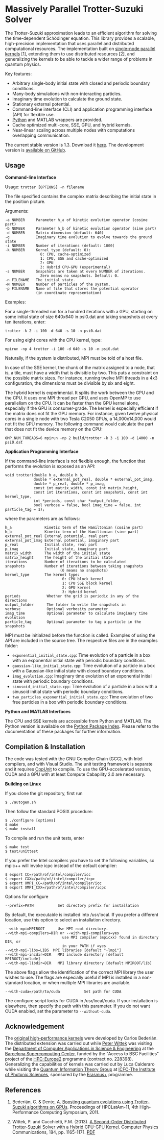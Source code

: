 Massively Parallel Trotter-Suzuki Solver
========================================

The Trotter-Suzuki approximation leads to an efficient algorithm for solving the time-dependent Schödinger equation. This library provides a scalable, high-precision implementation that uses parallel and distributed computational resources. The implementation built on [single-node parallel kernels](https://bitbucket.org/zzzoom/trottersuzuki) [1], extending them to use distributed resources [2], and generalizing the kernels to be able to tackle a wider range of problems in quantum physics. 

Key features:

  - Arbitrary single-body initial state with closed and periodic boundary conditions.
  - Many-body simulations with non-interacting particles.
  - Imaginary time evolution to calculate the ground state.
  - Stationary external potential.
  - Command-line interface (CLI) and application programming interface (API) for flexible use.
  - [Python](https://pypi.python.org/pypi/trottersuzuki) and MATLAB wrappers are provided.
  - Cache optimized multi-core, SSE, GPU, and hybrid kernels.
  - Near-linear scaling across multiple nodes with computations overlapping communication.

The current stable version is 1.3. Download it [here](https://github.com/peterwittek/trotter-suzuki-mpi/releases/download/1.3/trotter-suzuki-1.3.tar.gz). The development version is [available on GitHub](https://github.com/peterwittek/trotter-suzuki-mpi).

Usage
-----

**Command-line Interface**

Usage: `trotter [OPTIONS] -n filename`

The file specified contains the complex matrix describing the initial state in the position picture.

Arguments:

    -a NUMBER     Parameter h_a of kinetic evolution operator (cosine part)
    -b NUMBER     Parameter h_b of kinetic evolution operator (sine part)
    -d NUMBER     Matrix dimension (default: 640)
    -g            Imaginary time evolution to evolve towards the ground state
    -i NUMBER     Number of iterations (default: 1000)
    -k NUMBER     Kernel type (default: 0): 
                    0: CPU, cache-optimized
                    1: CPU, SSE and cache-optimized
                    2: GPU
                    3: Hybrid CPU-GPU (experimental)                    
    -s NUMBER     Snapshots are taken at every NUMBER of iterations.
                    Zero means no snapshots. Default: 0.
    -n FILENAME   The initial state.
    -N NUMBER     Number of particles of the system.
    -p FILENAME   Name of file that stores the potential operator 
                  (in coordinate representation)

Examples:

For a single-threaded run for a hundred iterations with a GPU, starting on some initial state of size 640x640 in psi0.dat and taking snapshots at every ten iterations, enter:

    trotter -k 2 -i 100 -d 640 -s 10 -n psi0.dat

For using eight cores with the CPU kernel, type:

    mpirun -np 4 trotter -i 100 -d 640 -s 10 -n psi0.dat
    
Naturally, if the system is distributed, MPI must be told of a host file. 

In case of the SSE kernel, the chunk of the matrix assigned to a node, that is, a tile, must have a width that is divisible by two. This puts a constraint on the possible matrix sizes. For instance, running twelve MPI threads in a 4x3 configuration, the dimensions must be divisible by six and eight.

The hybrid kernel is experimental. It splits the work between the GPU and the CPU. It uses one MPI thread per GPU, and uses OpenMP to use parallelism on the CPU. It can be faster than the GPU kernel alone, especially if the GPU is consumer-grade. The kernel is especially efficient if the matrix does not fit the GPU memory. For instance, given twelve physical cores in a single node with two Tesla C2050 GPUs, a 14,000x14,000 would not fit the GPU memory. The following command would calculate the part that does not fit the device memory on the CPU:

    OMP_NUM_THREADS=6 mpirun -np 2 build/trotter -k 3 -i 100 -d 14000 -n psi0.dat

**Application Programming Interface**

If the command-line interface is not flexible enough, the function that performs the evolution is exposed as an API:

    void trotter(double h_a, double h_b, 
                 double * external_pot_real, double * external_pot_imag, 
                 double * p_real, double * p_imag, 
                 const int matrix_width, const int matrix_height, 
                 const int iterations, const int snapshots, const int kernel_type, 
                 int *periods, const char *output_folder, 
                 bool verbose = false, bool imag_time = false, int particle_tag = 1);

where the parameters are as follows:

    h_a               Kinetic term of the Hamiltonian (cosine part)
    h_b               Kinetic term of the Hamiltonian (sine part)
    external_pot_real External potential, real part
    external_pot_imag External potential, imaginary part
    p_real            Initial state, real part
    p_imag            Initial state, imaginary part
    matrix_width      The width of the initial state
    matrix_height     The height of the initial state
    iterations        Number of iterations to be calculated
    snapshots         Number of iterations between taking snapshots 
                             (0 means no snapshots)
    kernel_type       The kernel type:
                              0: CPU block kernel
                              1: CPU SSE block kernel
                              2: GPU kernel
                              3: Hybrid kernel
    periods            Whether the grid is periodic in any of the directions
    output_folder      The folder to write the snapshots in
    verbose            Optional verbosity parameter
    imag_time          Optional parameter to calculate imaginary time evolution
    particle_tag       Optional parameter to tag a particle in the snapshots
  
MPI must be initialized before the function is called. Examples of using the API are included in the source tree. The respective files are in the examples folder:

  - `exponential_initial_state.cpp`: Time evolution of a particle in a box with an exponential initial state with periodic boundary conditions.
  - `gaussian-like_initial_state.cpp`: Time evolution of a particle in a box with a Gaussian-like initial state with closed boundary conditions.
  - `imag_evolution.cpp`: Imaginary time evolution of an exponential initial state with periodic boundary conditions.
  - `sinusoid_initial_state.cpp`: Time evolution of a particle in a box with a sinusoid initial state with periodic boundary conditions.
  - `two_particles_exponential_initial_state.cpp`: Time evolution of two free particles in a box with periodic boundary conditions.


**Python and MATLAB Interfaces**

The CPU and SSE kernels are accessible from Python and MATLAB. The Python version is available on the [Python Package Index](https://pypi.python.org/pypi/trottersuzuki). Please refer to the documentation of these packages for further information.

Compilation & Installation
--------------------------
The code was tested with the GNU Compiler Chain (GCC), with Intel compilers, and with Visual Studio. The unit testing framework is separate and it requires [CppUnit](http://sourceforge.net/projects/cppunit/) to compile. To use the GPU-accelerated version, CUDA and a GPU with at least Compute Cabapility 2.0 are necessary.

**Building on Linux**

If you clone the git repository, first run

    $ ./autogen.sh

Then follow the standard POSIX procedure:

    $ ./configure [options]
    $ make
    $ make install

To compile and run the unit tests, enter
    
    $ make test
    $ test/unittest

If you prefer the Intel compilers you have to set the following variables, so mpic++ will invoke icpc instead of the default compiler:

    $ export CC=/path/of/intel/compiler/icc
    $ export CXX=/path/of/intel/compiler/icpc
    $ export OMPI_CC=/path/of/intel/compiler/icc
    $ export OMPI_CXX=/path/of/intel/compiler/icpc
    
Options for configure

    --prefix=PATH           Set directory prefix for installation

By default, the executable is installed into /usr/local. If you prefer a
different location, use this option to select an installation
directory.

    --with-mpi=MPIROOT      Use MPI root directory.
    --with-mpi-compilers=DIR or --with-mpi-compilers=yes
                              use MPI compiler (mpicxx) found in directory DIR, or
                              in your PATH if =yes
    --with-mpi-libs=LIBS  MPI libraries [default "-lmpi"]
    --with-mpi-incdir=DIR   MPI include directory [default MPIROOT/include]
    --with-mpi-libdir=DIR   MPI library directory [default MPIROOT/lib]

The above flags allow the identification of the correct MPI library the user wishes to use. The flags are especially useful if MPI is installed in a non-standard location, or when multiple MPI libraries are available.

    --with-cuda=/path/to/cuda           Set path for CUDA

The configure script looks for CUDA in /usr/local/cuda. If your installation is elsewhere, then specify the path with this parameter. If you do not want CUDA enabled, set the parameter to ```--without-cuda```.

Acknowledgement
---------------
The [original high-performance kernels](https://bitbucket.org/zzzoom/trottersuzuki) were developed by Carlos Bederián. The distributed extension was carried out while [Peter Wittek](http://peterwittek.com/) was visiting the [Department of Computer Applications in Science \& Engineering](http://www.bsc.es/computer-applications) at the [Barcelona Supercomputing Center](http://www.bsc.es/), funded by the "Access to BSC Facilities" project of the [HPC-Europe2](http://www.hpc-europa.org/) programme (contract no. 228398). Generalizing the capabilities of kernels was carried out by Luca Calderaro while visiting the [Quantum Information Theory Group](https://www.icfo.eu/research/group_details.php?id=19) at [ICFO-The Institute of Photonic Sciences](https://www.icfo.eu/), sponsored by the [Erasmus+](http://ec.europa.eu/programmes/erasmus-plus/index_en.htm) programme.

References
----------
  
  1. Bederián, C. & Dente, A. [Boosting quantum evolutions using Trotter-Suzuki algorithms on GPUs](http://www.famaf.unc.edu.ar/grupos/GPGPU/boosting_trotter-suzuki.pdf). Proceedings of HPCLatAm-11, 4th High-Performance Computing Symposium, 2011.
  
  2. Wittek, P. and Cucchietti, F.M. (2013). [A Second-Order Distributed Trotter-Suzuki Solver with a Hybrid CPU-GPU Kernel](http://dx.doi.org/10.1016/j.cpc.2012.12.008). Computer Physics Communications, 184, pp. 1165-1171. [PDF](http://arxiv.org/pdf/1208.2407)
